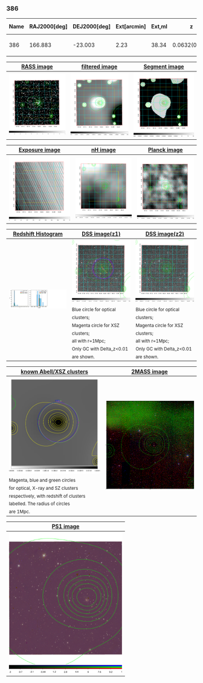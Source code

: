<div STYLE="page-break-after: always;"></div>

### 386

|Name|RAJ2000[deg]|DEJ2000[deg] |Ext[arcmin]| Ext,ml | z | z_src| C|GC(XSZ,Delta_z<0.01)| GC(OPT,Delta_z<0.01)|GC| R_sig[arcmin] | R500[arcmin] | R500[Mpc]| CRsig[c/s] | CR500[c/s] |L500[1E44 erg/s]|F500[1E-12 erg/s/cm^2]| M500[1E14 Msun]|Tx[keV]|Cnt_sig|Beta|Rc[arcmin]|Comment|Alias|
|---|---|---|---|---|---|------|---|--------|---------|----------|---|---|---|---|---|---|---|---|---|---|---|---|---|---|
|386| 166.883| -23.003| 2.23| 38.34| 0.0632(0.005)| z1, z_xsz| B| MCXC, Tar| A| A, MCXC, Tar| 11.725| 10.402| 0.759| 0.209(0.041)| 0.205(0.040)| 0.344(0.039)| 3.579(0.410)| 1.32(0.08)| 2.59(0.10)| 82.1| 0.733(-0.140+0.165)| 4.645(-1.372+1.401)| -| k256|

|[RASS image](../image/386/386_img.pdf)|[filtered image](../image/386/386_fil.pdf)|[Segment image](../image/386/386_seg.pdf)|
|-------------------|--------------------|-------------------|
| <img src="../image/386/386_img.png" width="300">  | <img src="../image/386/386_fil.png" width="300">   | <img src="../image/386/386_seg.png" width="300">  |

|[Exposure image](../image/386/386_mex.pdf)| [nH image](../image/386/386_nh.pdf)| [Planck image](../image/386/386_p.pdf)|
|-------------------|--------------------|-------------------|
|<img src="../image/386/386_mex.png" width="300">   | <img src="../image/386/386_nh.png" width="300">    | <img src="../image/386/386_p.png" width="300"> |

|[Redshift Histogram](../image/386/386_zg.pdf) | [DSS image(z1)](../image/386/386_dss_z1.pdf)      |  [DSS image(z2)](../image/386/386_dss_z2.pdf)    |
|-------------------|--------------------|-------------------|
|<img src="../image/386/386_zg.png" width="300"> |<img src="../image/386/386_dss_z1.png" width="300"> <sub><br>Blue circle for optical clusters; <br>Magenta circle for XSZ clusters; <br>all with r=1Mpc; <br>Only GC with Delta_z<0.01 are shown. </sub>| <img src="../image/386/386_dss_z2.png" width="300"><sub><br>Blue circle for optical clusters; <br>Magenta circle for XSZ clusters; <br>all with r=1Mpc; <br>Only GC with Delta_z<0.01 are shown. </sub> |

|[known Abell/XSZ clusters](../image/386/386_gc.pdf) | [2MASS image](../image/386/386_2mass.pdf)      |
|-------------------|-------------------|
|<img src=../image/386/386_gc.png width="300"> <br><sub>Magenta, blue and green circles <br>for optical, X-ray and SZ clusters <br>respectively, with redshift of clusters <br>labelled. The radius of circles <br>are 1Mpc.</sub>|<img src="../image/386/386_2mass.png" width="300">  |

|[PS1 image](../image/386/386_ps1.pdf)            |
|-------------------|
| <img src="../image/386/386_ps1.pdf" width="300">  |
